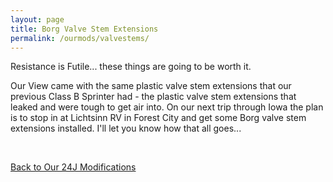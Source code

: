 ```yaml
---
layout: page
title: Borg Valve Stem Extensions
permalink: /ourmods/valvestems/
---
```


Resistance is Futile... these things are going to be worth it.  

Our View came with the same plastic valve stem extensions that our previous Class B Sprinter had - the plastic valve stem extensions that leaked and were tough to get air into.  On our next trip through Iowa the plan is to stop in at Lichtsinn RV in Forest City and get some Borg valve stem extensions installed.  I'll let you know how that all goes...

<br>

[Back to Our 24J Modifications](/ourmods/)

